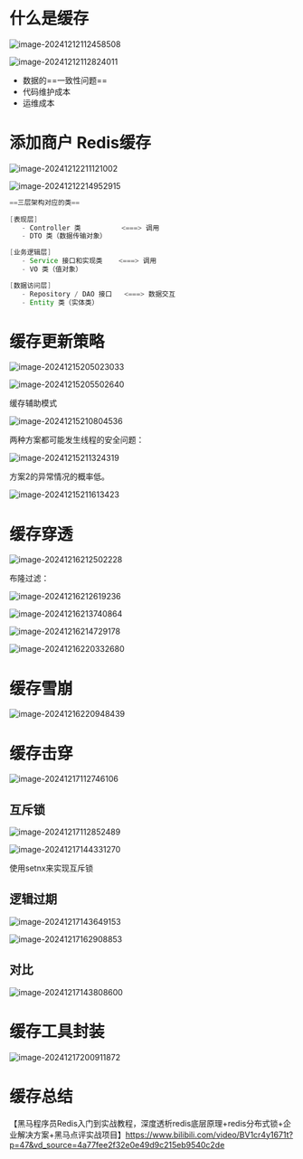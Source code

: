# 什么是缓存

 ![image-20241212112458508](.assets/image-20241212112458508.png)

![image-20241212112824011](.assets/image-20241212112824011.png)

* 数据的==一致性问题==
* 代码维护成本
* 运维成本



# 添加商户 Redis缓存

![image-20241212211121002](.assets/image-20241212211121002.png)



![image-20241212214952915](.assets/image-20241212214952915.png)

```java
==三层架构对应的类==
    
[表现层]
   - Controller 类          <===> 调用
   - DTO 类（数据传输对象）

[业务逻辑层]
   - Service 接口和实现类    <===> 调用
   - VO 类（值对象）

[数据访问层]
   - Repository / DAO 接口   <===> 数据交互
   - Entity 类（实体类）

```

# 缓存更新策略

![image-20241215205023033](.assets/image-20241215205023033.png)

![image-20241215205502640](.assets/image-20241215205502640.png)

缓存辅助模式

![image-20241215210804536](.assets/image-20241215210804536.png)

两种方案都可能发生线程的安全问题：

![image-20241215211324319](.assets/image-20241215211324319.png)

方案2的异常情况的概率低。

![image-20241215211613423](.assets/image-20241215211613423.png)



# 缓存穿透

![image-20241216212502228](.assets/image-20241216212502228.png)

 布隆过滤：

 ![image-20241216212619236](.assets/image-20241216212619236.png)

 ![image-20241216213740864](.assets/image-20241216213740864.png)

 ![image-20241216214729178](.assets/image-20241216214729178.png)

![image-20241216220332680](.assets/image-20241216220332680.png)



# 缓存雪崩

![image-20241216220948439](.assets/image-20241216220948439.png)

# 缓存击穿

![image-20241217112746106](.assets/image-20241217112746106.png)

## 互斥锁

![image-20241217112852489](.assets/image-20241217112852489.png)

![image-20241217144331270](.assets/image-20241217144331270.png)

使用setnx来实现互斥锁



## 逻辑过期

![image-20241217143649153](.assets/image-20241217143649153.png)



![image-20241217162908853](.assets/image-20241217162908853.png)



## 对比

![image-20241217143808600](.assets/image-20241217143808600.png)



# 缓存工具封装

![image-20241217200911872](.assets/image-20241217200911872.png)



# 缓存总结

【黑马程序员Redis入门到实战教程，深度透析redis底层原理+redis分布式锁+企业解决方案+黑马点评实战项目】https://www.bilibili.com/video/BV1cr4y1671t?p=47&vd_source=4a77fee2f32e0e49d9c215eb9540c2de
